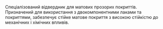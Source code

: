 Спеціалізований відвердник для матових прозорих покриттів. Призначений для використання з двокомпонентними лаками та покриттями, забезпечує стійке матове покриття з високою стійкістю до механічних і хімічних впливів.